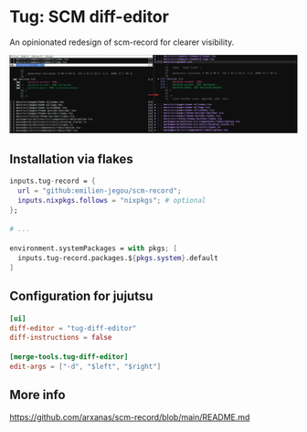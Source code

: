 # Tug: SCM diff-editor

An opinionated redesign of scm-record for clearer visibility.

![Redesign screenshot](./docs/screen.png)

## Installation via flakes

```nix
inputs.tug-record = {
  url = "github:emilien-jegou/scm-record";
  inputs.nixpkgs.follows = "nixpkgs"; # optional
};

# ...

environment.systemPackages = with pkgs; [
  inputs.tug-record.packages.${pkgs.system}.default
]
```

## Configuration for jujutsu

```config.toml
[ui]
diff-editor = "tug-diff-editor"
diff-instructions = false

[merge-tools.tug-diff-editor]
edit-args = ["-d", "$left", "$right"]
```

## More info

https://github.com/arxanas/scm-record/blob/main/README.md

